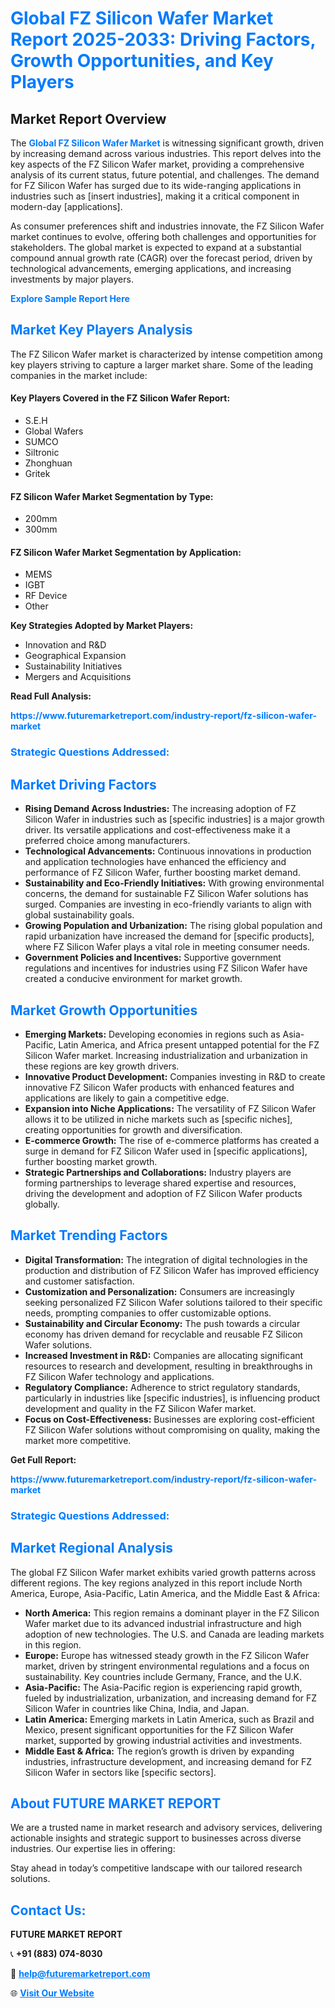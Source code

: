 <h1 style="color: #007BFF;">Global FZ Silicon Wafer Market Report 2025-2033: Driving Factors, Growth Opportunities, and Key Players</h1>

<section id="overview">
<h2>Market Report Overview</h2>
<p>The <a href="https://www.futuremarketreport.com/industry-report/fz-silicon-wafer-market" style="color: #007BFF; text-decoration: none;"><strong>Global FZ Silicon Wafer Market</strong></a> is witnessing significant growth, driven by increasing demand across various industries. This report delves into the key aspects of the FZ Silicon Wafer market, providing a comprehensive analysis of its current status, future potential, and challenges. The demand for FZ Silicon Wafer has surged due to its wide-ranging applications in industries such as [insert industries], making it a critical component in modern-day [applications].</p>
<p>As consumer preferences shift and industries innovate, the FZ Silicon Wafer market continues to evolve, offering both challenges and opportunities for stakeholders. The global market is expected to expand at a substantial compound annual growth rate (CAGR) over the forecast period, driven by technological advancements, emerging applications, and increasing investments by major players.</p>
</section>

<section id="overview">
<p><a href="https://www.futuremarketreport.com/request-sample/reportId=81466" style="color: #007BFF; text-decoration: none;"><strong>Explore Sample Report Here</strong></a></p>
</section>

<section id="key-players">
<h2 style="color: #007BFF;">Market Key Players Analysis</h2>
<p>The FZ Silicon Wafer market is characterized by intense competition among key players striving to capture a larger market share. Some of the leading companies in the market include:</p>
<h4>Key Players Covered in the FZ Silicon Wafer Report:</h4>
<ul><li>S.E.H</li><li>Global Wafers</li><li>SUMCO</li><li>Siltronic</li><li>Zhonghuan</li><li>Gritek</li></ul>
<h4>FZ Silicon Wafer Market Segmentation by Type:</h4>
<ul><li>200mm</li><li>300mm</li></ul>

<h4>FZ Silicon Wafer Market Segmentation by Application:</h4>
<ul><li>MEMS</li><li>IGBT</li><li>RF Device</li><li>Other</li></ul>
<p><strong>Key Strategies Adopted by Market Players:</strong></p>
<ul>
<li>Innovation and R&D</li>
<li>Geographical Expansion</li>
<li>Sustainability Initiatives</li>
<li>Mergers and Acquisitions</li>
</ul>
</section>

<section>
<p><strong>Read Full Analysis: </strong></p><a href="https://www.futuremarketreport.com/industry-report/fz-silicon-wafer-market" style="color: #007BFF; text-decoration: none;"><strong>https://www.futuremarketreport.com/industry-report/fz-silicon-wafer-market</strong></a>
<h3 style="color: #007BFF;">Strategic Questions Addressed:</h3>
</section>

<section id="driving-factors">
<h2 style="color: #007BFF;">Market Driving Factors</h2>
<ul>
<li><strong>Rising Demand Across Industries:</strong> The increasing adoption of FZ Silicon Wafer in industries such as [specific industries] is a major growth driver. Its versatile applications and cost-effectiveness make it a preferred choice among manufacturers.</li>
<li><strong>Technological Advancements:</strong> Continuous innovations in production and application technologies have enhanced the efficiency and performance of FZ Silicon Wafer, further boosting market demand.</li>
<li><strong>Sustainability and Eco-Friendly Initiatives:</strong> With growing environmental concerns, the demand for sustainable FZ Silicon Wafer solutions has surged. Companies are investing in eco-friendly variants to align with global sustainability goals.</li>
<li><strong>Growing Population and Urbanization:</strong> The rising global population and rapid urbanization have increased the demand for [specific products], where FZ Silicon Wafer plays a vital role in meeting consumer needs.</li>
<li><strong>Government Policies and Incentives:</strong> Supportive government regulations and incentives for industries using FZ Silicon Wafer have created a conducive environment for market growth.</li>
</ul>
</section>

<section id="growth-opportunities">
<h2 style="color: #007BFF;">Market Growth Opportunities</h2>
<ul>
<li><strong>Emerging Markets:</strong> Developing economies in regions such as Asia-Pacific, Latin America, and Africa present untapped potential for the FZ Silicon Wafer market. Increasing industrialization and urbanization in these regions are key growth drivers.</li>
<li><strong>Innovative Product Development:</strong> Companies investing in R&D to create innovative FZ Silicon Wafer products with enhanced features and applications are likely to gain a competitive edge.</li>
<li><strong>Expansion into Niche Applications:</strong> The versatility of FZ Silicon Wafer allows it to be utilized in niche markets such as [specific niches], creating opportunities for growth and diversification.</li>
<li><strong>E-commerce Growth:</strong> The rise of e-commerce platforms has created a surge in demand for FZ Silicon Wafer used in [specific applications], further boosting market growth.</li>
<li><strong>Strategic Partnerships and Collaborations:</strong> Industry players are forming partnerships to leverage shared expertise and resources, driving the development and adoption of FZ Silicon Wafer products globally.</li>
</ul>
</section>

<section id="trending-factors">
<h2 style="color: #007BFF;">Market Trending Factors</h2>
<ul>
<li><strong>Digital Transformation:</strong> The integration of digital technologies in the production and distribution of FZ Silicon Wafer has improved efficiency and customer satisfaction.</li>
<li><strong>Customization and Personalization:</strong> Consumers are increasingly seeking personalized FZ Silicon Wafer solutions tailored to their specific needs, prompting companies to offer customizable options.</li>
<li><strong>Sustainability and Circular Economy:</strong> The push towards a circular economy has driven demand for recyclable and reusable FZ Silicon Wafer solutions.</li>
<li><strong>Increased Investment in R&D:</strong> Companies are allocating significant resources to research and development, resulting in breakthroughs in FZ Silicon Wafer technology and applications.</li>
<li><strong>Regulatory Compliance:</strong> Adherence to strict regulatory standards, particularly in industries like [specific industries], is influencing product development and quality in the FZ Silicon Wafer market.</li>
<li><strong>Focus on Cost-Effectiveness:</strong> Businesses are exploring cost-efficient FZ Silicon Wafer solutions without compromising on quality, making the market more competitive.</li>
</ul>
</section>

<section>
<p><strong>Get Full Report: </strong></p><a href="https://www.futuremarketreport.com/industry-report/fz-silicon-wafer-market" style="color: #007BFF; text-decoration: none;"><strong>https://www.futuremarketreport.com/industry-report/fz-silicon-wafer-market</strong></a>
<h3 style="color: #007BFF;">Strategic Questions Addressed:</h3>
</section>


<section id="regional-analysis">
<h2 style="color: #007BFF;">Market Regional Analysis</h2>
<p>The global FZ Silicon Wafer market exhibits varied growth patterns across different regions. The key regions analyzed in this report include North America, Europe, Asia-Pacific, Latin America, and the Middle East & Africa:</p>
<ul>
<li><strong>North America:</strong> This region remains a dominant player in the FZ Silicon Wafer market due to its advanced industrial infrastructure and high adoption of new technologies. The U.S. and Canada are leading markets in this region.</li>
<li><strong>Europe:</strong> Europe has witnessed steady growth in the FZ Silicon Wafer market, driven by stringent environmental regulations and a focus on sustainability. Key countries include Germany, France, and the U.K.</li>
<li><strong>Asia-Pacific:</strong> The Asia-Pacific region is experiencing rapid growth, fueled by industrialization, urbanization, and increasing demand for FZ Silicon Wafer in countries like China, India, and Japan.</li>
<li><strong>Latin America:</strong> Emerging markets in Latin America, such as Brazil and Mexico, present significant opportunities for the FZ Silicon Wafer market, supported by growing industrial activities and investments.</li>
<li><strong>Middle East & Africa:</strong> The region’s growth is driven by expanding industries, infrastructure development, and increasing demand for FZ Silicon Wafer in sectors like [specific sectors].</li>
</ul>
</section>

<footer>
<h2 style="color: #007BFF;">About FUTURE MARKET REPORT</h2>
<p>We are a trusted name in market research and advisory services, delivering actionable insights and strategic support to businesses across diverse industries. Our expertise lies in offering:</p>

<p>Stay ahead in today’s competitive landscape with our tailored research solutions.</p>

<h2 style="color: #007BFF;">Contact Us:</h2>
<p><strong>FUTURE MARKET REPORT</strong></p>
<p>📞 <strong>+91 (883) 074-8030</strong></p>
<p>📧 <strong><a href="mailto:help@futuremarketreport.com" style="color: #007BFF;">help@futuremarketreport.com</a></strong></p>
<p>🌐 <strong><a href="https://www.futuremarketreport.com/" style="color: #007BFF;">Visit Our Website</a></strong></p>
</footer>